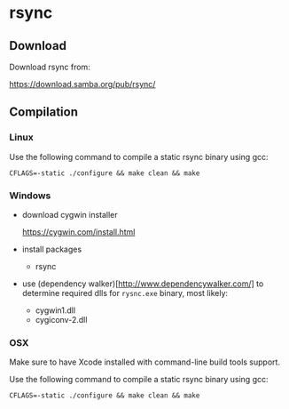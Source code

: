 # rsync

## Download
Download rsync from:

https://download.samba.org/pub/rsync/

## Compilation

### Linux
Use the following command to compile a static rsync binary using gcc:
```
CFLAGS=-static ./configure && make clean && make
```

### Windows
* download cygwin installer
  
  https://cygwin.com/install.html
  
* install packages

  * rsync

* use (dependency walker)[http://www.dependencywalker.com/] to determine required 
  dlls for `rysnc.exe` binary, most likely:

  * cygwin1.dll
  * cygiconv-2.dll
  

### OSX
Make sure to have Xcode installed with command-line build tools support.

Use the following command to compile a static rsync binary using gcc:
```
CFLAGS=-static ./configure && make clean && make
```

